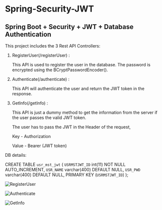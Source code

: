 # Spring-Security-JWT
## Spring Boot + Security + JWT + Database Authentication


This project includes the 3 Rest API Controllers:

1) RegisterUser(/registerUser) :

   This API is used to register the user in the database. The password is encrypted using the BCryptPasswordEncoder().
  
2) Authenticate(/authenticate) :

	This API will authenticate the user and return the JWT token in the response.
	
3) GetInfo(/getInfo) :

	This API is just a dummy method to get the information from the server if the user passes the valid JWT token.

	The user has to pass the JWT in the Header of the request,
	
	Key - Authorization
	
	Value - Bearer (JWT token)

DB details:

CREATE TABLE `usr_mst_jwt` (
  `USRMSTJWT_ID` int(11) NOT NULL AUTO_INCREMENT,
  `USR_NAME` varchar(400) DEFAULT NULL,
  `USR_PWD` varchar(400) DEFAULT NULL,
  PRIMARY KEY (`USRMSTJWT_ID`)
);

![RegisterUser](https://user-images.githubusercontent.com/37022051/85830851-f6fce380-b795-11ea-818e-1730c54a4989.png)


![Authenticate](https://user-images.githubusercontent.com/37022051/85830887-05e39600-b796-11ea-9611-79d097682589.png)


![GetInfo](https://user-images.githubusercontent.com/37022051/85830913-0ed46780-b796-11ea-8f4d-e276a5dc5cb5.png)
